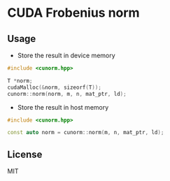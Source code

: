 # CUDA Frobenius norm

## Usage
- Store the result in device memory

```cpp
#include <cunorm.hpp>

T *norm;
cudaMalloc(&norm, sizeorf(T));
cunorm::norm(norm, m, n, mat_ptr, ld);
```

- Store the result in host memory

```cpp
#include <cunorm.hpp>

const auto norm = cunorm::norm(m, n, mat_ptr, ld);
```

## License

MIT
